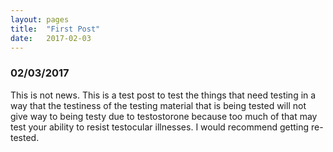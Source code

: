 ```yaml
---
layout: pages
title:  "First Post"
date:   2017-02-03
---
```


### 02/03/2017

This is not news. This is a test post to test the things that need testing in a way that the testiness of the testing material that is being tested will not give way to being testy due to testostorone because too much of that may test your ability to resist testocular illnesses. I would recommend getting re-tested.
